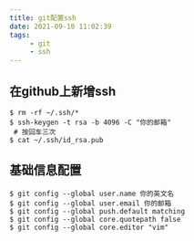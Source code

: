 ```yaml
---
title: git配置ssh
date: 2021-09-10 11:02:39
tags:
     - git
     - ssh
---
```


## 在github上新增ssh

``` shell
$ rm -rf ~/.ssh/* 
$ ssh-keygen -t rsa -b 4096 -C "你的邮箱"
 # 按回车三次
$ cat ~/.ssh/id_rsa.pub
```

## 基础信息配置

``` shell
$ git config --global user.name 你的英文名
$ git config --global user.email 你的邮箱
$ git config --global push.default matching
$ git config --global core.quotepath false
$ git config --global core.editor "vim"
```

